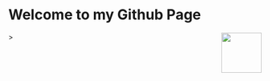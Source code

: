 # Welcome to my Github Page

<img src="https://github.com/GaganChaudhary6378/reame.md/blob/main/github%20gif.gif" align="right" height="80vh">>

